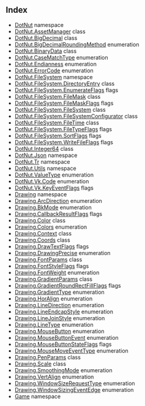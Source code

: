## Index

- [DotNut](DotNut.md) namespace
- [DotNut.AssetManager](DotNut/AssetManager.md) class
- [DotNut.BigDecimal](DotNut/BigDecimal.md) class
- [DotNut.BigDecimalRoundingMethod](DotNut/BigDecimalRoundingMethod.md) enumeration
- [DotNut.BinaryData](DotNut/BinaryData.md) class
- [DotNut.CaseMatchType](DotNut/CaseMatchType.md) enumeration
- [DotNut.Endianness](DotNut/Endianness.md) enumeration
- [DotNut.ErrorCode](DotNut/ErrorCode.md) enumeration
- [DotNut.FileSystem](DotNut/FileSystem.md) namespace
- [DotNut.FileSystem.DirectoryEntry](DotNut/FileSystem/DirectoryEntry.md) class
- [DotNut.FileSystem.EnumerateFlags](DotNut/FileSystem/EnumerateFlags.md) flags
- [DotNut.FileSystem.FileMask](DotNut/FileSystem/FileMask.md) class
- [DotNut.FileSystem.FileMaskFlags](DotNut/FileSystem/FileMaskFlags.md) flags
- [DotNut.FileSystem.FileSystem](DotNut/FileSystem/FileSystem.md) class
- [DotNut.FileSystem.FileSystemConfigurator](DotNut/FileSystem/FileSystemConfigurator.md) class
- [DotNut.FileSystem.FileTime](DotNut/FileSystem/FileTime.md) class
- [DotNut.FileSystem.FileTypeFlags](DotNut/FileSystem/FileTypeFlags.md) flags
- [DotNut.FileSystem.SortFlags](DotNut/FileSystem/SortFlags.md) flags
- [DotNut.FileSystem.WriteFileFlags](DotNut/FileSystem/WriteFileFlags.md) flags
- [DotNut.Integer64](DotNut/Integer64.md) class
- [DotNut.Json](DotNut/Json.md) namespace
- [DotNut.Tr](DotNut/Tr.md) namespace
- [DotNut.Utils](DotNut/Utils.md) namespace
- [DotNut.ValueType](DotNut/ValueType.md) enumeration
- [DotNut.Vk.Code](DotNut/Vk/Code.md) enumeration
- [DotNut.Vk.KeyEventFlags](DotNut/Vk/KeyEventFlags.md) flags
- [Drawing](Drawing.md) namespace
- [Drawing.ArcDirection](Drawing/ArcDirection.md) enumeration
- [Drawing.BkMode](Drawing/BkMode.md) enumeration
- [Drawing.CallbackResultFlags](Drawing/CallbackResultFlags.md) flags
- [Drawing.Color](Drawing/Color.md) class
- [Drawing.Colors](Drawing/Colors.md) enumeration
- [Drawing.Context](Drawing/Context.md) class
- [Drawing.Coords](Drawing/Coords.md) class
- [Drawing.DrawTextFlags](Drawing/DrawTextFlags.md) flags
- [Drawing.DrawingPrecise](Drawing/DrawingPrecise.md) enumeration
- [Drawing.FontParams](Drawing/FontParams.md) class
- [Drawing.FontStyleFlags](Drawing/FontStyleFlags.md) flags
- [Drawing.FontWeight](Drawing/FontWeight.md) enumeration
- [Drawing.GradientParams](Drawing/GradientParams.md) class
- [Drawing.GradientRoundRectFillFlags](Drawing/GradientRoundRectFillFlags.md) flags
- [Drawing.GradientType](Drawing/GradientType.md) enumeration
- [Drawing.HorAlign](Drawing/HorAlign.md) enumeration
- [Drawing.LineDirection](Drawing/LineDirection.md) enumeration
- [Drawing.LineEndcapStyle](Drawing/LineEndcapStyle.md) enumeration
- [Drawing.LineJoinStyle](Drawing/LineJoinStyle.md) enumeration
- [Drawing.LineType](Drawing/LineType.md) enumeration
- [Drawing.MouseButton](Drawing/MouseButton.md) enumeration
- [Drawing.MouseButtonEvent](Drawing/MouseButtonEvent.md) enumeration
- [Drawing.MouseButtonStateFlags](Drawing/MouseButtonStateFlags.md) flags
- [Drawing.MouseMoveEventType](Drawing/MouseMoveEventType.md) enumeration
- [Drawing.PenParams](Drawing/PenParams.md) class
- [Drawing.Scale](Drawing/Scale.md) class
- [Drawing.SmoothingMode](Drawing/SmoothingMode.md) enumeration
- [Drawing.VertAlign](Drawing/VertAlign.md) enumeration
- [Drawing.WindowSizeRequestType](Drawing/WindowSizeRequestType.md) enumeration
- [Drawing.WindowSizingEventEdge](Drawing/WindowSizingEventEdge.md) enumeration
- [Game](Game.md) namespace
